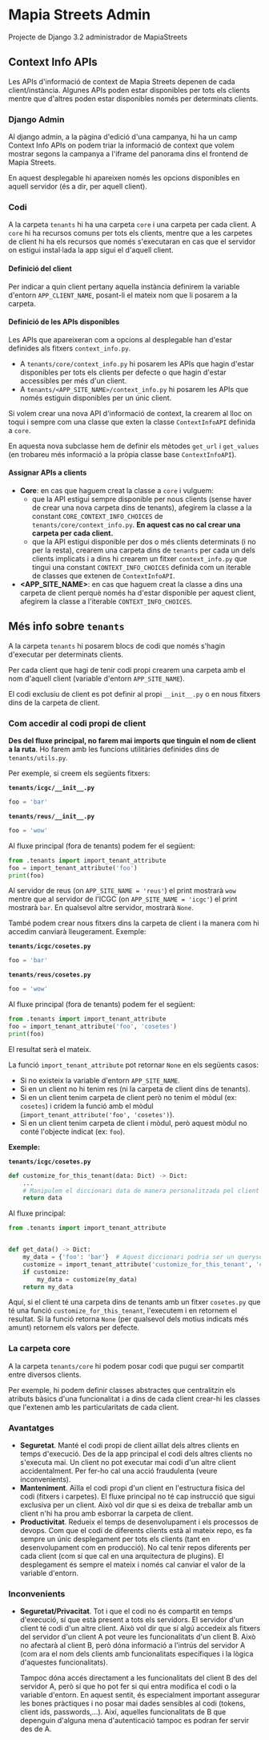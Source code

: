 # Mapia Streets Admin

Projecte de Django 3.2 administrador de MapiaStreets

## Context Info APIs

Les APIs d'informació de context de Mapia Streets depenen de cada client/instància. Algunes APIs poden estar disponibles per tots els clients mentre que d'altres poden estar disponibles només per determinats clients.

### Django Admin

Al django admin, a la pàgina d'edició d'una campanya, hi ha un camp Context Info APIs on podem triar la informació de context que volem mostrar segons la campanya a l'iframe del panorama dins el frontend de Mapia Streets.

En aquest desplegable hi apareixen només les opcions disponibles en aquell servidor (és a dir, per aquell client).

### Codi

A la carpeta `tenants` hi ha una carpeta `core` i una carpeta per cada client. A `core` hi ha recursos comuns per tots els clients, mentre que a les carpetes de client hi ha els recursos que només s'executaran en cas que el servidor on estigui instal·lada la app sigui el d'aquell client.

#### Definició del client
Per indicar a quin client pertany aquella instància definirem la variable d'entorn `APP_CLIENT_NAME`, posant-li el mateix nom que li posarem a la carpeta.

#### Definició de les APIs disponibles
Les APIs que apareixeran com a opcions al desplegable han d'estar definides als fitxers `context_info.py`.

- A `tenants/core/context_info.py` hi posarem les APIs que hagin d'estar disponibles per tots els clients per defecte o que hagin d'estar accessibles per més d'un client.
- A `tenants/<APP_SITE_NAME>/context_info.py` hi posarem les APIs que només estiguin disponibles per un únic client.

Si volem crear una nova API d'informació de context, la crearem al lloc on toqui i sempre com una classe que exten la classe `ContextInfoAPI` definida a `core`.

En aquesta nova subclasse hem de definir els mètodes `get_url` i `get_values` (en trobareu més informació a la pròpia classe base `ContextInfoAPI`).

#### Assignar APIs a clients
- **Core**: en cas que haguem creat la classe a `core` i vulguem:
    - que la API estigui sempre disponible per nous clients (sense haver de crear una nova carpeta dins de tenants), afegirem la classe a la constant `CORE_CONTEXT_INFO_CHOICES` de `tenants/core/context_info.py`. **En aquest cas no cal crear una carpeta per cada client.**
    - que la API estigui disponible per dos o més clients determinats (i no per la resta), crearem una carpeta dins de `tenants` per cada un dels clients implicats i a dins hi crearem un fitxer `context_info.py` que tingui una constant `CONTEXT_INFO_CHOICES` definida com un iterable de classes que extenen de `ContextInfoAPI`.
- **<APP_SITE_NAME>**: en cas que haguem creat la classe a dins una carpeta de client perquè només ha d'estar disponible per aquest client, afegirem la classe a l'iterable `CONTEXT_INFO_CHOICES`.


## Més info sobre `tenants`
A la carpeta `tenants` hi posarem blocs de codi que només s'hagin d'executar per determinats clients.

Per cada client que hagi de tenir codi propi crearem una carpeta amb el nom d'aquell client (variable d'entorn `APP_SITE_NAME`).

El codi exclusiu de client es pot definir al propi `__init__.py` o en nous fitxers dins de la carpeta de client.

### Com accedir al codi propi de client

**Des del fluxe principal, no farem mai imports que tinguin el nom de client a la ruta**. Ho farem amb les funcions utilitàries definides dins de `tenants/utils.py`.

Per exemple, si creem els següents fitxers:

**`tenants/icgc/__init__.py`**
```python
foo = 'bar'
```

**`tenants/reus/__init__.py`**
```python
foo = 'wow'
```

Al fluxe principal (fora de tenants) podem fer el següent:
```python
from .tenants import import_tenant_attribute
foo = import_tenant_attribute('foo')
print(foo)
```

Al servidor de reus (on `APP_SITE_NAME = 'reus'`) el print mostrarà `wow` mentre que al servidor de l'ICGC (on `APP_SITE_NAME = 'icgc'`) el print mostrarà `bar`. En qualsevol altre servidor, mostrarà `None`.

També podem crear nous fitxers dins la carpeta de client i la manera com hi accedim canviarà lleugerament. Exemple:

**`tenants/icgc/cosetes.py`**
```python
foo = 'bar'
```

**`tenants/reus/cosetes.py`**
```python
foo = 'wow'
```

Al fluxe principal (fora de tenants) podem fer el següent:
```python
from .tenants import import_tenant_attribute
foo = import_tenant_attribute('foo', 'cosetes')
print(foo)
```
El resultat serà el mateix.

La funció `import_tenant_attribute` pot retornar `None` en els següents casos:

- Si no existeix la variable d'entorn `APP_SITE_NAME`.
- Si en un client no hi tenim res (ni la carpeta de client dins de tenants).
- Si en un client tenim carpeta de client però no tenim el mòdul (ex:  `cosetes`) i cridem la funció amb el mòdul (`import_tenant_attribute('foo', 'cosetes')`).
- Si en un client tenim carpeta de client i mòdul, però aquest mòdul no conté l'objecte indicat (ex:  `foo`).

**Exemple:**

**`tenants/icgc/cosetes.py`**
```python
def customize_for_this_tenant(data: Dict) -> Dict:
    ...
    # Manipulem el diccionari data de manera personalitzada pel client
    return data
```

Al fluxe principal:
```python
from .tenants import import_tenant_attribute


def get_data() -> Dict:
    my_data = {'foo': 'bar'}  # Aquest diccionari podria ser un queryset, un model o qualsevol tipus d'objecte de Python o Django.
    customize = import_tenant_attribute('customize_for_this_tenant', 'cosetes')
    if customize:
        my_data = customize(my_data)
    return my_data
```

Aquí, si el client té una carpeta dins de tenants amb un fitxer `cosetes.py` que té una funció `customize_for_this_tenant`, l'executem i en retornem el resultat. Si la funció retorna `None` (per qualsevol dels motius indicats més amunt) retornem els valors per defecte.

### La carpeta core
A la carpeta `tenants/core` hi podem posar codi que pugui ser compartit entre diversos clients.

Per exemple, hi podem definir classes abstractes que centralitzin els atributs bàsics d'una funcionalitat i a dins de cada client crear-hi les classes que l'extenen amb les particularitats de cada client.

### Avantatges

- **Seguretat**. Manté el codi propi de client aïllat dels altres clients en temps d'execució. Des de la app principal el codi dels altres clients no s'executa mai. Un client no pot executar mai codi d'un altre client accidentalment. Per fer-ho cal una acció fraudulenta (veure inconvenients).
- **Manteniment**. Aïlla el codi propi d'un client en l'estructura física del codi (fitxers i carpetes). El fluxe principal no té cap instrucció que sigui exclusiva per un client. Això vol dir que si es deixa de treballar amb un client n'hi ha prou amb esborrar la carpeta de client.
- **Productivitat**. Redueix el temps de desenvolupament i els processos de devops. Com que el codi de diferents clients està al mateix repo, es fa sempre un únic desplegament per tots els clients (tant en desenvolupament com en producció). No cal tenir repos diferents per cada client (com sí que cal en una arquitectura de plugins). El desplegament és sempre el mateix i només cal canviar el valor de la variable d'entorn.

### Inconvenients

- **Seguretat/Privacitat**. Tot i que el codi no és compartit en temps d'execució, sí que està present a tots els servidors. El servidor d'un client té codi d'un altre client. Això vol dir que sí algú accedeix als fitxers del servidor d'un client A pot veure les funcionalitats d'un client B. Això no afectarà al client B, però dóna informació a l'intrús del servidor A (com ara el nom dels clients amb funcionalitats específiques i la lògica d'aquestes funcionalitats).

    Tampoc dóna accés directament a les funcionalitats del client B des del servidor A, però sí que ho pot fer si qui entra modifica el codi o la variable d'entorn. En aquest sentit, és especialment important assegurar les bones pràctiques i no posar mai dades sensibles al codi (tokens, client ids, passwords,...). Així, aquelles funcionalitats de B que depenguin d'alguna mena d'autenticació tampoc es podran fer servir des de A.

